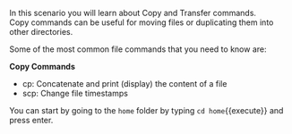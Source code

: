 In this scenario you will learn about Copy and Transfer commands.  
Copy commands can be useful for moving files or duplicating them into other directories.

Some of the most common file commands that you need to know are:

__Copy Commands__
- cp: Concatenate and print (display) the content of a file
- scp: Change file timestamps

You can start by going to the `home` folder by typing `cd home`{{execute}} and press enter.
